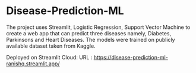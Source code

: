 # Disease-Prediction-ML

The project uses Streamlit, Logistic Regression, Support Vector Machine to create a web app that can predict three diseases namely, Diabetes, Parkinsons and Heart Diseases.
The models were trained on publicly available dataset taken from Kaggle. 

Deployed on Streamlit Cloud: URL : https://disease-prediction-ml-ranishq.streamlit.app/
